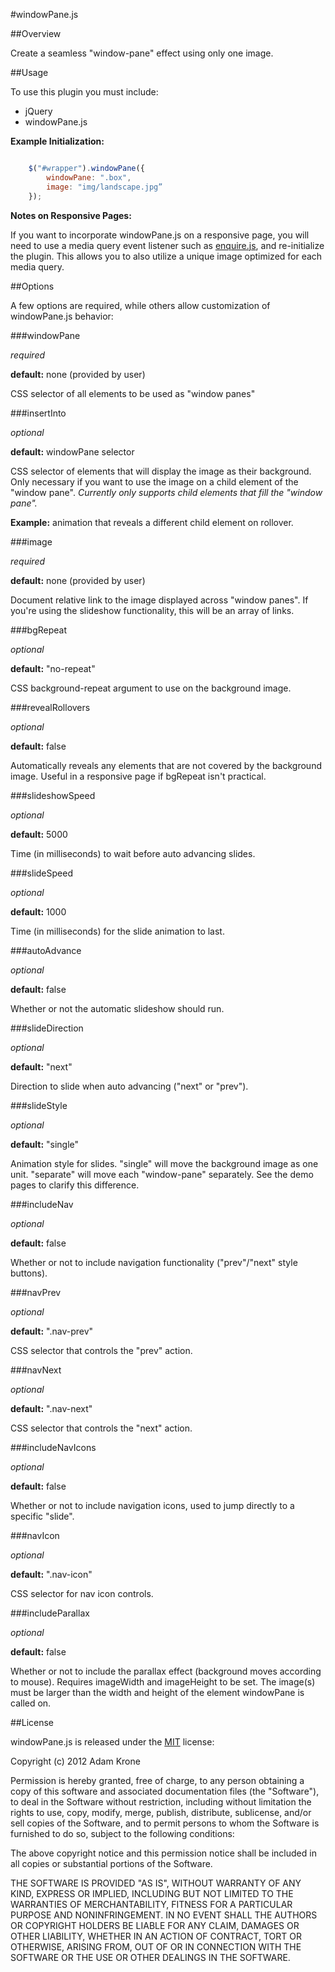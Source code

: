 #windowPane.js

##Overview

Create a seamless "window-pane" effect using only one image.

##Usage

To use this plugin you must include:

- jQuery
- windowPane.js

**Example Initialization:**

```javascript

	$("#wrapper").windowPane({
		windowPane: ".box",
		image: "img/landscape.jpg”
	});

```

**Notes on Responsive Pages:**

If you want to incorporate windowPane.js on a responsive page, you will need to use a media query event listener such as [enquire.js](http://wickynilliams.github.com/enquire.js/), and re-initialize the plugin. This allows you to also utilize a unique image optimized for each media query.

##Options

A few options are required, while others allow customization of windowPane.js behavior:

###windowPane

_required_

**default:** none (provided by user)

CSS selector of all elements to be used as "window panes"

###insertInto

_optional_

**default:** windowPane selector

CSS selector of elements that will display the image as their background. Only necessary if you want to use the image on a child element of the "window pane". _Currently only supports child elements that fill the "window pane"._

**Example:** animation that reveals a different child element on rollover.

###image

_required_

**default:** none (provided by user)

Document relative link to the image displayed across "window panes". If you're using the slideshow functionality, this will be an array of links.

###bgRepeat

_optional_

**default:** "no-repeat"

CSS background-repeat argument to use on the background image.

###revealRollovers

_optional_

**default:** false

Automatically reveals any elements that are not covered by the background image. Useful in a responsive page if bgRepeat isn't practical.

###slideshowSpeed

_optional_

**default:** 5000

Time (in milliseconds) to wait before auto advancing slides.

###slideSpeed

_optional_

**default:** 1000

Time (in milliseconds) for the slide animation to last.

###autoAdvance

_optional_

**default:** false

Whether or not the automatic slideshow should run.

###slideDirection

_optional_

**default:** "next"

Direction to slide when auto advancing ("next" or "prev").

###slideStyle

_optional_

**default:** "single"

Animation style for slides. "single" will move the background image as one unit. "separate" will move each "window-pane" separately. See the demo pages to clarify this difference.

###includeNav

_optional_

**default:** false

Whether or not to include navigation functionality ("prev"/"next" style buttons).

###navPrev

_optional_

**default:** ".nav-prev"

CSS selector that controls the "prev" action.

###navNext

_optional_

**default:** ".nav-next"

CSS selector that controls the "next" action.

###includeNavIcons

_optional_

**default:** false

Whether or not to include navigation icons, used to jump directly to a specific "slide".

###navIcon

_optional_

**default:** ".nav-icon"

CSS selector for nav icon controls.

###includeParallax

_optional_

**default:** false

Whether or not to include the parallax effect (background moves according to mouse). Requires imageWidth and imageHeight to be set. The image(s) must be larger than the width and height of the element windowPane is called on.

##License

windowPane.js is released under the [MIT](http://opensource.org/licenses/mit-license.php) license:

Copyright (c) 2012 Adam Krone

Permission is hereby granted, free of charge, to any person obtaining a copy of this software and associated documentation files (the "Software"), to deal in the Software without restriction, including without limitation the rights to use, copy, modify, merge, publish, distribute, sublicense, and/or sell copies of the Software, and to permit persons to whom the Software is furnished to do so, subject to the following conditions:

The above copyright notice and this permission notice shall be included in all copies or substantial portions of the Software.

THE SOFTWARE IS PROVIDED "AS IS", WITHOUT WARRANTY OF ANY KIND, EXPRESS OR IMPLIED, INCLUDING BUT NOT LIMITED TO THE WARRANTIES OF MERCHANTABILITY, FITNESS FOR A PARTICULAR PURPOSE AND NONINFRINGEMENT. IN NO EVENT SHALL THE AUTHORS OR COPYRIGHT HOLDERS BE LIABLE FOR ANY CLAIM, DAMAGES OR OTHER LIABILITY, WHETHER IN AN ACTION OF CONTRACT, TORT OR OTHERWISE, ARISING FROM, OUT OF OR IN CONNECTION WITH THE SOFTWARE OR THE USE OR OTHER DEALINGS IN THE SOFTWARE.